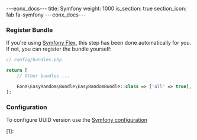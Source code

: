 ---eonx_docs---
title: Symfony
weight: 1000
is_section: true
section_icon: fab fa-symfony
---eonx_docs---

### Register Bundle

If you're using [Symfony Flex](https://symfony.com/doc/current/setup/flex.html), this step has been done automatically for you.
If not, you can register the bundle yourself:

```php
// config/bundles.php

return [
    // Other bundles ...

    EonX\EasyRandom\Bundle\EasyRandomBundle::class => ['all' => true],
];
```

### Configuration

To configure UUID version use the [Symfony configuration](https://symfony.com/blog/new-in-symfony-5-3-uid-improvements)

[1]:
